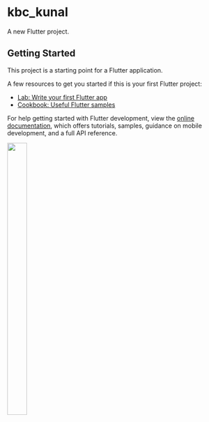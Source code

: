 # kbc_kunal

A new Flutter project.

## Getting Started

This project is a starting point for a Flutter application.

A few resources to get you started if this is your first Flutter project:

- [Lab: Write your first Flutter app](https://docs.flutter.dev/get-started/codelab)
- [Cookbook: Useful Flutter samples](https://docs.flutter.dev/cookbook)

For help getting started with Flutter development, view the
[online documentation](https://docs.flutter.dev/), which offers tutorials,
samples, guidance on mobile development, and a full API reference.
<p float="center>
          
<img src="https://user-images.githubusercontent.com/119474574/218447875-3efbff58-5244-4de4-b7e7-6167387d187e.png" width=22% height=35%>

<img src="https://user-images.githubusercontent.com/119474574/218448299-4055db14-def3-47a3-8ff1-80b03c1096cd.png" width=30% height=40%> 


